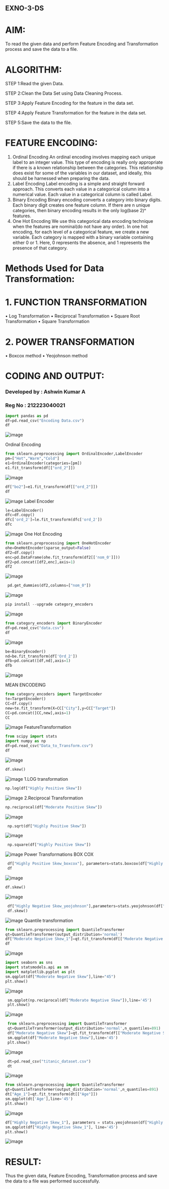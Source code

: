 ## EXNO-3-DS

# AIM:
To read the given data and perform Feature Encoding and Transformation process and save the data to a file.

# ALGORITHM:
STEP 1:Read the given Data.

STEP 2:Clean the Data Set using Data Cleaning Process.

STEP 3:Apply Feature Encoding for the feature in the data set.

STEP 4:Apply Feature Transformation for the feature in the data set.

STEP 5:Save the data to the file.

# FEATURE ENCODING:
1. Ordinal Encoding
An ordinal encoding involves mapping each unique label to an integer value. This type of encoding is really only appropriate if there is a known relationship between the categories. This relationship does exist for some of the variables in our dataset, and ideally, this should be harnessed when preparing the data.
2. Label Encoding
Label encoding is a simple and straight forward approach. This converts each value in a categorical column into a numerical value. Each value in a categorical column is called Label.
3. Binary Encoding
Binary encoding converts a category into binary digits. Each binary digit creates one feature column. If there are n unique categories, then binary encoding results in the only log(base 2)ⁿ features.
4. One Hot Encoding
We use this categorical data encoding technique when the features are nominal(do not have any order). In one hot encoding, for each level of a categorical feature, we create a new variable. Each category is mapped with a binary variable containing either 0 or 1. Here, 0 represents the absence, and 1 represents the presence of that category.

# Methods Used for Data Transformation:
  # 1. FUNCTION TRANSFORMATION
• Log Transformation
• Reciprocal Transformation
• Square Root Transformation
• Square Transformation
  # 2. POWER TRANSFORMATION
• Boxcox method
• Yeojohnson method

# CODING AND OUTPUT:
### Developed by : Ashwin Kumar A
### Reg No : 212223040021
```python
import pandas as pd
df=pd.read_csv("Encoding Data.csv")
df
```
![image](https://github.com/user-attachments/assets/83d6e9bf-3ecf-4a9d-90ea-49b0a53c8a67)

Ordinal Encoding
```py
from sklearn.preprocessing import OrdinalEncoder,LabelEncoder
pm=["Hot","Warm","Cold"]
e1=OrdinalEncoder(categories=[pm])
e1.fit_transform(df[["ord_2"]])
```

![image](https://github.com/user-attachments/assets/88d12df0-3759-4be3-bf2b-a350ca6d7579)

```py
df["bo2"]=e1.fit_transform(df[["ord_2"]])
df
```

![image](https://github.com/user-attachments/assets/2ad3adb4-fe3a-4585-9369-04ed587e6492)
Label Encoder
```py
le=LabelEncoder()
dfc=df.copy()
dfc['ord_2']=le.fit_transform(dfc['ord_2'])
dfc
```

![image](https://github.com/user-attachments/assets/828d5103-7120-442e-8462-837c77145eb7)
One Hot Encoding
```py
from sklearn.preprocessing import OneHotEncoder
ohe=OneHotEncoder(sparse_output=False)
df2=df.copy()
enc=pd.DataFrame(ohe.fit_transform(df2[['nom_0']]))
df2=pd.concat([df2,enc],axis=1)
df2
```
![image](https://github.com/user-attachments/assets/d5e096f7-b080-426c-8178-b599d7edb397)

```py
 pd.get_dummies(df2,columns=["nom_0"])
```
![image](https://github.com/user-attachments/assets/6a649ee5-b271-45d9-b2eb-6281d38e2176)

```py
pip install --upgrade category_encoders
```
![image](https://github.com/user-attachments/assets/ff631ce6-e747-4176-9b8b-bc837d916ee3)

```py
from category_encoders import BinaryEncoder
df=pd.read_csv("data.csv")
df
```
![image](https://github.com/user-attachments/assets/f734ef85-50aa-4151-9a7a-ce93a60d34b5)

```py
be=BinaryEncoder()
nd=be.fit_transform(df['Ord_2'])
dfb=pd.concat([df,nd],axis=1)
dfb
```
![image](https://github.com/user-attachments/assets/a5c349dc-9f90-41ad-9a27-57255b409477)

MEAN ENCODEING
```py
from category_encoders import TargetEncoder
te=TargetEncoder()
CC=df.copy()
new=te.fit_transform(X=CC["City"],y=CC["Target"])
CC=pd.concat([CC,new],axis=1)
CC
```
![image](https://github.com/user-attachments/assets/7ef1e0db-4897-4dbd-a7f6-3cbee5973c10)
FeatureTransformation
```py
from scipy import stats
import numpy as np
df=pd.read_csv("Data_to_Transform.csv")
df
```
![image](https://github.com/user-attachments/assets/db8bba92-2fd3-4d4b-bf69-355a9ca507d4)

```py
df.skew()
```

![image](https://github.com/user-attachments/assets/4ff25818-46a2-4d89-86b1-6ad833d7fc3b)
1.LOG transformation
```py
np.log(df["Highly Positive Skew"])
```
![image](https://github.com/user-attachments/assets/e13669e8-04d7-4fb9-82e8-2b62fb3f4792)
2.Reciprocal Transformation
```py
np.reciprocal(df["Moderate Positive Skew"])
```
![image](https://github.com/user-attachments/assets/1d27f513-e25b-4e05-bef2-79909ee25758)

```py
 np.sqrt(df["Highly Positive Skew"])
```
![image](https://github.com/user-attachments/assets/d5059cc6-148b-4933-943f-4355820495c9)
```py
 np.square(df["Highly Positive Skew"])
```
![image](https://github.com/user-attachments/assets/9076ea13-d8f0-4221-9616-54726e03eecb)
Power Transformations BOX COX
```py
 df["Highly Positive Skew_boxcox"], parameters=stats.boxcox(df["Highly Positive Skew"])
 df
```
![image](https://github.com/user-attachments/assets/863d5385-5bf3-4531-8fc6-eab9bf59fc60)

```py
df.skew()
```
![image](https://github.com/user-attachments/assets/e8eff2da-8b99-4b73-a736-815386ae6cb0)

```py
 df["Highly Negative Skew_yeojohnson"],parameters=stats.yeojohnson(df["Highly Negative Skew"])
 df.skew()
```
![image](https://github.com/user-attachments/assets/7ac2eca0-e42b-46ca-b8ca-0c6b7ae194cd)
Quantile transformation
```py
from sklearn.preprocessing import QuantileTransformer
qt=QuantileTransformer(output_distribution='normal')
df["Moderate Negative Skew_1"]=qt.fit_transform(df[["Moderate Negative Skew"]])
df
```
![image](https://github.com/user-attachments/assets/e485ae00-8e53-4f22-9228-9475456f1274)

```py
import seaborn as sns
import statsmodels.api as sm
import matplotlib.pyplot as plt
sm.qqplot(df["Moderate Negative Skew"],line="45")
plt.show()
```
![image](https://github.com/user-attachments/assets/6d10b410-38e9-45ea-a6df-b1aaaaa4c1ee)

```py
 sm.qqplot(np.reciprocal(df["Moderate Negative Skew"]),line='45')
 plt.show()
```
![image](https://github.com/user-attachments/assets/60c9883f-5ef9-451d-8dca-f8c8239fb270)

```py
 from sklearn.preprocessing import QuantileTransformer
 qt=QuantileTransformer(output_distribution='normal',n_quantiles=891)
 df["Moderate Negative Skew"]=qt.fit_transform(df[["Moderate Negative Skew"]])
 sm.qqplot(df["Moderate Negative Skew"],line='45')
 plt.show()
```
![image](https://github.com/user-attachments/assets/ab3a5549-fa24-4409-bf97-742c4221e1b7)

```py
 dt=pd.read_csv("titanic_dataset.csv")
 dt
```
![image](https://github.com/user-attachments/assets/42c89e8f-210a-424a-b308-3c70e3937653)

```py
from sklearn.preprocessing import QuantileTransformer
qt=QuantileTransformer(output_distribution='normal',n_quantiles=891)
dt["Age_1"]=qt.fit_transform(dt[["Age"]])
sm.qqplot(dt['Age'],line='45')
plt.show()
```
![image](https://github.com/user-attachments/assets/a3b788b7-38cc-463c-b402-fb00028bb084)

```py
df["Highly Negative Skew_1"], parameters = stats.yeojohnson(df["Highly Negative Skew"])
sm.qqplot(df["Highly Negative Skew_1"], line='45')
plt.show()
```

![image](https://github.com/user-attachments/assets/beec3874-9bae-49a4-b16b-8cc54832b99c)


# RESULT:
Thus the given data, Feature Encoding, Transformation process and save the data to a file was performed successfully.       

